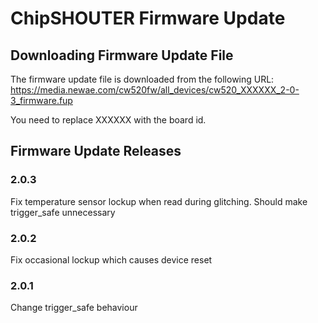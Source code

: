 # ChipSHOUTER Firmware Update

## Downloading Firmware Update File

The firmware update file is downloaded from the following URL: https://media.newae.com/cw520fw/all_devices/cw520_XXXXXX_2-0-3_firmware.fup

You need to replace XXXXXX with the board id.

## Firmware Update Releases

### 2.0.3
Fix temperature sensor lockup when read during glitching. Should make trigger_safe unnecessary

### 2.0.2
Fix occasional lockup which causes device reset

### 2.0.1
Change trigger_safe behaviour
